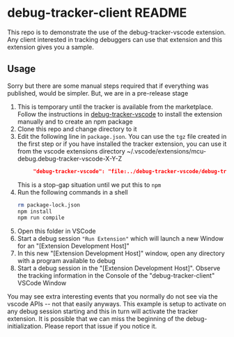 # debug-tracker-client README

This repo is to demonstrate the use of the debug-tracker-vscode extension. Any client interested in tracking debuggers can use that extension and this extension gives you a sample.

## Usage

Sorry but there are some manual steps required that if everything was published, would be simpler. But, we are in a pre-release stage

1. This is temporary until the tracker is available from the marketplace. Follow the instructions in [debug-tracker-vscode](https://github.com/mcu-debug/debug-tracker-vscode) to install the extension manually and to create an npm package
2. Clone this repo and change directory to it
3. Edit the following line in `package.json`. You can use the `tgz` file created in the first step or if you have installed the tracker extension,
   you can use it from the vscode extensions directory ~/.vscode/extensions/mcu-debug.debug-tracker-vscode-X-Y-Z
   ```JSON
        "debug-tracker-vscode": "file:../debug-tracker-vscode/debug-tracker-vscode-X.Y.Z.tgz",
   ```
   This is a stop-gap situation until we put this to `npm`
4. Run the following commands in a shell
   ```bash
   rm package-lock.json
   npm install
   npm run compile
   ```
5. Open this folder in VSCode
6. Start a debug session `"Run Extension"` which will launch a new Window for an "[Extension Development Host]"
7. In this new "[Extension Development Host]" window, open any directory with a program available to debug
8. Start a debug session in the "[Extension Development Host]". Observe the tracking information in the Console of the "debug-tracker-client" VSCode Window

You may see extra interesting events that you normally do not see via the vscode APIs -- not that easily anyways. This example is setup to activate on any debug session starting and this in turn will activate the tracker extension. It is possible that we can miss the beginning of the debug-initialization. Please report that issue if you notice it.
